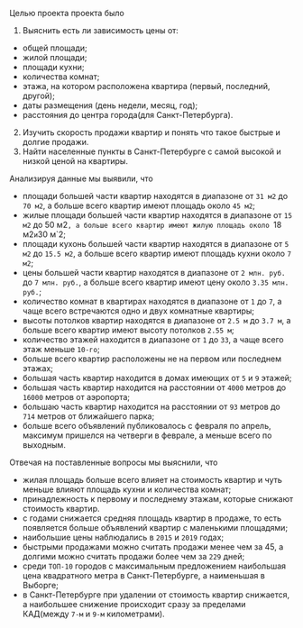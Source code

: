 Целью проекта проекта было 
1. Выяснить есть ли зависимость цены от:
- общей площади;
- жилой площади;
- площади кухни;
- количества комнат;
- этажа, на котором расположена квартира (первый, последний, другой);
- даты размещения (день недели, месяц, год);
- расстояния до центра города(для Санкт-Петербурга).
2. Изучить скорость продажи квартир и понять что такое быстрые и долгие продажи.
3. Найти населенные пункты в Санкт-Петербурге с самой высокой и низкой ценой на квартиры.

Анализируя данные мы выявили, что
- площади большей части квартир находятся в диапазоне от `31 м2` до `70 м2`, а больше всего квартир имеют площадь около `45 м2`;
- жилые площади большей части квартир находятся в диапазоне от `15 м2` до 50 м2`, а больше всего квартир имеют жилую площадь около `18 м2` и `30 м`2;
- площади кухонь большей части квартир находятся в диапазоне от `5 м2` до `15.5 м2`, а больше всего квартир имеют площадь кухни около `7 м2`;
- цены большей части квартир находятся в диапазоне от `2 млн. руб.` до `7 млн. руб.`, а больше всего квартир имеют цену около `3.35 млн. руб.`;
- количество комнат в квартирах находятся в диапазоне от `1` до `7`, а чаще всего встречаются одно и двух комнатные квартиры;
- высоты потолков квартир находятся в диапазоне от `2.5 м` до `3.7 м`, а больше всего квартир имеют высоту потолков `2.55 м`;
- количество этажей находится в диапазоне от `1` до `33`, а чаще всего этаж меньше `10-го`;
- больше всего квартир расположены не на первом или последнем этажах;
- большая часть квартир находится в домах имеющих от `5` и `9` этажей;
- большая часть квартир находится на расстоянии от `4000` метров до `16000` метров от аэропорта;
- большаю часть квартир находится на расстоянии от `93` метров до `714` метров от ближайшего парка;
- больше всего объявлений публиковалось с февраля по апрель, максимум пришелся на четверги в феврале, а меньше всего по выходным.


Отвечая на поставленные вопросы мы выяснили, что 
- жилая площадь больше всего влияет на стоимость квартир и чуть меньше влияют площадь кухни и количества комнат;
- принадлежность к первому и последнему этажам, которые снижают стоимость квартир.
- с годами снижается средняя площадь квартир в продаже, то есть появляется больше объявлений квартир с маленькими площадями;
- наибольшие цены наблюдались в `2015` и `2019` годах;
- быстрыми продажами можно считать продажи менее чем за 45, а долгими можно считать продажи более чем за `229` дней;
- среди `ТОП-10` городов с максимальным предложением наибольшая цена квадратного метра в Санкт-Петербурге, а наименьшая в Выборге;
- в Санкт-Петербурге при удалении от стоимость квартир снижается, а наибольшее снижение происходит сразу за пределами КАД(между `7-м` и `9-м` километрами).
